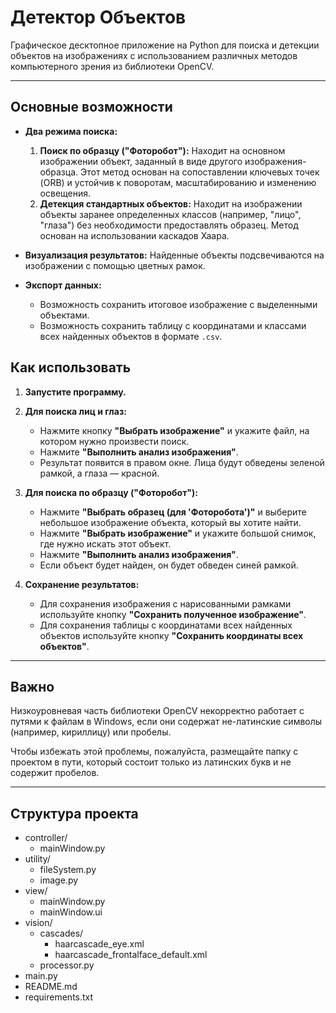 # Детектор Объектов

Графическое десктопное приложение на Python для поиска и детекции объектов на изображениях с использованием различных методов компьютерного зрения из библиотеки OpenCV.

---

## Основные возможности

*   **Два режима поиска:**
    1.  **Поиск по образцу ("Фоторобот"):** Находит на основном изображении объект, заданный в виде другого изображения-образца. Этот метод основан на сопоставлении ключевых точек (ORB) и устойчив к поворотам, масштабированию и изменению освещения.
    2.  **Детекция стандартных объектов:** Находит на изображении объекты заранее определенных классов (например, "лицо", "глаза") без необходимости предоставлять образец. Метод основан на использовании каскадов Хаара.

*   **Визуализация результатов:** Найденные объекты подсвечиваются на изображении с помощью цветных рамок.

*   **Экспорт данных:**
    *   Возможность сохранить итоговое изображение с выделенными объектами.
    *   Возможность сохранить таблицу с координатами и классами всех найденных объектов в формате `.csv`.

## Как использовать

1.  **Запустите программу.**

2.  **Для поиска лиц и глаз:**
    *   Нажмите кнопку **"Выбрать изображение"** и укажите файл, на котором нужно произвести поиск.
    *   Нажмите **"Выполнить анализ изображения"**.
    *   Результат появится в правом окне. Лица будут обведены зеленой рамкой, а глаза — красной.

3.  **Для поиска по образцу ("Фоторобот"):**
    *   Нажмите **"Выбрать образец (для 'Фоторобота')"** и выберите небольшое изображение объекта, который вы хотите найти.
    *   Нажмите **"Выбрать изображение"** и укажите большой снимок, где нужно искать этот объект.
    *   Нажмите **"Выполнить анализ изображения"**.
    *   Если объект будет найден, он будет обведен синей рамкой.

4.  **Сохранение результатов:**
    *   Для сохранения изображения с нарисованными рамками используйте кнопку **"Сохранить полученное изображение"**.
    *   Для сохранения таблицы с координатами всех найденных объектов используйте кнопку **"Сохранить координаты всех объектов"**.
----------------
## Важно
Низкоуровневая часть библиотеки OpenCV некорректно работает с путями к файлам в Windows, если они содержат не-латинские символы (например, кириллицу) или пробелы.

Чтобы избежать этой проблемы, пожалуйста, размещайте папку с проектом в пути, который состоит только из латинских букв и не содержит пробелов.

----------------
## Структура проекта

  - controller/
    - mainWindow.py
  - utility/
    - fileSystem.py
    - image.py
  - view/
    - mainWindow.py
    - mainWindow.ui
  - vision/
    - cascades/
      - haarcascade_eye.xml
      - haarcascade_frontalface_default.xml
    - processor.py
  - main.py
  - README.md
  - requirements.txt